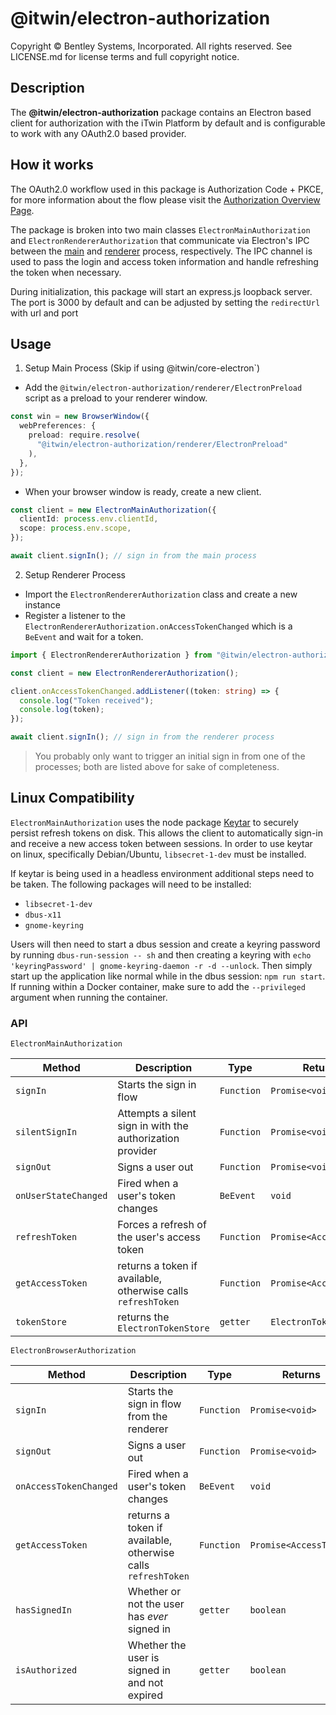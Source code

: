 # @itwin/electron-authorization

Copyright © Bentley Systems, Incorporated. All rights reserved. See LICENSE.md for license terms and full copyright notice.

## Description

The **@itwin/electron-authorization** package contains an Electron based client for authorization with the iTwin Platform by default and is configurable to work with any OAuth2.0 based provider.

## How it works

The OAuth2.0 workflow used in this package is Authorization Code + PKCE, for more information about the flow please visit the [Authorization Overview Page](https://developer.bentley.com/apis/overview/authorization/#authorizesinglepageapplicationsspaanddesktopmobileapplicationsnative).

The package is broken into two main classes `ElectronMainAuthorization` and `ElectronRendererAuthorization` that communicate via Electron's IPC between the [main](https://www.electronjs.org/docs/latest/api/ipc-main) and [renderer](https://www.electronjs.org/docs/latest/api/ipc-renderer) process, respectively. The IPC channel is used to pass the login and access token information and handle refreshing the token when necessary.

During initialization, this package will start an express.js loopback server. The port is 3000 by default and can be adjusted by setting the `redirectUrl` with url and port

## Usage

1. Setup Main Process (Skip if using @itwin/core-electron`)

- Add the `@itwin/electron-authorization/renderer/ElectronPreload` script as a preload to your renderer window.

```typescript
const win = new BrowserWindow({
  webPreferences: {
    preload: require.resolve(
      "@itwin/electron-authorization/renderer/ElectronPreload"
    ),
  },
});
```

- When your browser window is ready, create a new client.

```typescript
const client = new ElectronMainAuthorization({
  clientId: process.env.clientId,
  scope: process.env.scope,
});

await client.signIn(); // sign in from the main process
```

2. Setup Renderer Process

- Import the `ElectronRendererAuthorization` class and create a new instance
- Register a listener to the `ElectronRendererAuthorization.onAccessTokenChanged` which is a `BeEvent` and wait for a token.

```typescript
import { ElectronRendererAuthorization } from "@itwin/electron-authorization";

const client = new ElectronRendererAuthorization();

client.onAccessTokenChanged.addListener((token: string) => {
  console.log("Token received");
  console.log(token);
});

await client.signIn(); // sign in from the renderer process
```

> You probably only want to trigger an initial sign in from one of the processes; both are listed above for sake of completeness.

## Linux Compatibility

`ElectronMainAuthorization` uses the node package [Keytar](https://www.npmjs.com/package/keytar) to securely persist refresh tokens on disk. This allows the client to automatically sign-in and receive a new access token between sessions. In order to use keytar on linux, specifically Debian/Ubuntu, `libsecret-1-dev` must be installed.

If keytar is being used in a headless environment additional steps need to be taken. The following packages will need to be installed:

- `libsecret-1-dev`
- `dbus-x11`
- `gnome-keyring`

Users will then need to start a dbus session and create a keyring password by running `dbus-run-session -- sh` and then creating a keyring with `echo 'keyringPassword' | gnome-keyring-daemon -r -d --unlock`. Then simply start up the application like normal while in the dbus session: `npm run start`. If running within a Docker container, make sure to add the `--privileged` argument when running the container.

### API

`ElectronMainAuthorization`

| Method               | Description                                                  | Type       | Returns                |
| -------------------- | ------------------------------------------------------------ | ---------- | ---------------------- |
| `signIn`             | Starts the sign in flow                                      | `Function` | `Promise<void>`        |
| `silentSignIn`       | Attempts a silent sign in with the authorization provider    | `Function` | `Promise<void>`        |
| `signOut`            | Signs a user out                                             | `Function` | `Promise<void>`        |
| `onUserStateChanged` | Fired when a user's token changes                            | `BeEvent`  | `void`                 |
| `refreshToken`       | Forces a refresh of the user's access token                  | `Function` | `Promise<AccessToken>` |
| `getAccessToken`     | returns a token if available, otherwise calls `refreshToken` | `Function` | `Promise<AccessToken>` |
| `tokenStore`         | returns the `ElectronTokenStore`                             | `getter`   | `ElectronTokenStore`   |

`ElectronBrowserAuthorization`

| Method                 | Description                                                  | Type       | Returns                |
| ---------------------- | ------------------------------------------------------------ | ---------- | ---------------------- |
| `signIn`               | Starts the sign in flow from the renderer                    | `Function` | `Promise<void>`        |
| `signOut`              | Signs a user out                                             | `Function` | `Promise<void>`        |
| `onAccessTokenChanged` | Fired when a user's token changes                            | `BeEvent`  | `void`                 |
| `getAccessToken`       | returns a token if available, otherwise calls `refreshToken` | `Function` | `Promise<AccessToken>` |
| `hasSignedIn`          | Whether or not the user has _ever_ signed in                 | `getter`   | `boolean`              |
| `isAuthorized`         | Whether the user is signed in and not expired                | `getter`   | `boolean`              |
